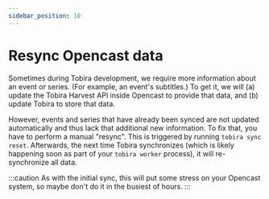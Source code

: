 ```yaml
---
sidebar_position: 10
---
```


# Resync Opencast data

Sometimes during Tobira development, we require more information about an event or series. (For example, an event's subtitles.)
To get it, we will (a) update the Tobira Harvest API inside Opencast to provide that data, and (b) update Tobira to store that data.

However, events and series that have already been synced are not updated automatically and thus lack that additional new information.
To fix that, you have to perform a manual "resync".
This is triggered by running `tobira sync reset`.
Afterwards, the next time Tobira synchronizes (which is likely happening soon as part of your `tobira worker` process), it will re-synchronize all data.

:::caution
As with the initial sync, this will put some stress on your Opencast system, so maybe don't do it in the busiest of hours.
:::

